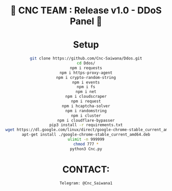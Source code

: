 <div align=center>
 
# 🚀 CNC TEAM : Release v1.0 - DDoS Panel 🚀

# Setup
```sh
git clone https://github.com/Cnc-Saiwana/Ddos.git
cd Ddos/
npm i requests
npm i https-proxy-agent
npm i crypto-random-string
npm i events
npm i fs
npm i net
npm i cloudscraper
npm i request
npm i hcaptcha-solver
npm i randomstring
npm i cluster
npm i cloudflare-bypasser
pip3 install -r requirements.txt
wget https://dl.google.com/linux/direct/google-chrome-stable_current_amd64.deb
apt-get install ./google-chrome-stable_current_amd64.deb
ulimit -n 999999
chmod 777 *
python3 Cnc.py
```

# CONTACT:
```sh
Telegram: @Cnc_Saiwana1
```
